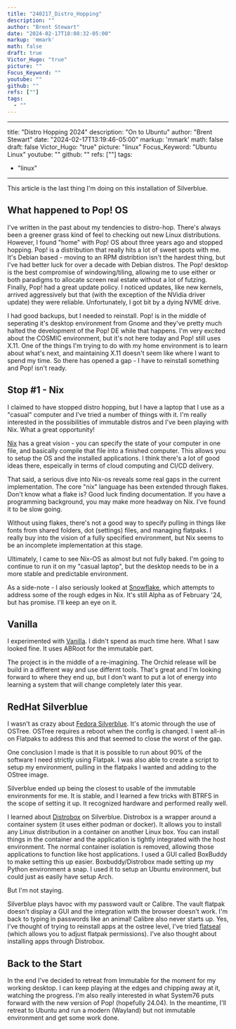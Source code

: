 ```yaml
---
title: "240217_Distro_Hopping"
description: ""
author: "Brent Stewart"
date: "2024-02-17T18:08:32-05:00"
markup: 'mmark'
math: false
draft: true
Victor_Hugo: "true"
picture: ""
Focus_Keyword: ""
youtube: ""
github: ""
refs: [""]
tags:
  - ""
---
```


---
title: "Distro Hopping 2024"
description: "On to Ubuntu"
author: "Brent Stewart"
date: "2024-02-17T13:19:46-05:00"
markup: 'mmark'
math: false
draft: false
Victor_Hugo: "true"
picture: "linux"
Focus_Keyword: "Ubuntu Linux"
youtube: ""
github: ""
refs: [""]
tags:
  - "linux"
---

This article is the last thing I'm doing on this installation of Silverblue.

## What happened to Pop! OS
I've written in the past about my tendencies to distro-hop.  There's always been a greener grass kind of feel to checking out new  Linux distributions.  However, I found "home" with Pop! OS about three years ago and stopped hopping.  Pop! is a distribution that really hits a lot of sweet spots with me.  It's Debian based - moving to an RPM distribtion isn't the hardest thing, but I've had better luck for over a decade with Debian distros.  The Pop! desktop is the best compromise of windowing/tiling, allowing me to use either or both paradigms to allocate screen real estate without a lot of futzing.  Finally, Pop! had a great update policy.  I noticed updates, like new kernels, arrived aggressively but that (with the exception of the NVidia driver update) they were reliable.  Unfortunately, I got bit by a dying NVME drive.  

I had good backups, but I needed to reinstall. Pop! is in the middle of seperating it's desktop environment from Gnome and they've pretty much halted the development of the Pop! DE while that happens.  I'm very excited about the COSMIC environment, but it's not here today and Pop! still uses X.11.  One of the things I'm trying to do with my home environment is to learn about what's next, and maintaining X.11 doesn't seem like where I want to spend my time.  So there has opened a gap - I have to reinstall something and Pop! isn't ready.

## Stop #1 - Nix
I claimed to have stopped distro hopping, but I have a laptop that I use as a "casual" computer and I've tried a number of things with it.  I'm really interested in the possibilities of immutable distros and I've been playing with Nix.  What a great opportunity!

[Nix](https://nixos.org/) has a great vision - you can specify the state of your computer  in one file, and basically compile that file into a finished computer.  This allows you to setup the OS and the installed applications.  I think there's a lot of good ideas there, espeically in terms of cloud computing and CI/CD delivery.  

That said, a serious dive into Nix-os reveals some real gaps in the current implementation.  The core "nix" language has been extended through flakes.  Don't know what a flake is?  Good luck finding documentation.  If you have a programming background, you may make more headway on Nix.  I've found it to be slow going.

Without using flakes, there's not a good way to specify pulling in things like fonts from shared folders, dot (settings) files, and managing flatpaks.  I really buy into the vision of a fully specified environment, but Nix seems to be an incomplete implementation at this stage.

Ultimately, I came to see Nix-OS as almost but not fully baked.  I'm going to continue to run it on my "casual laptop", but the desktop needs to be in a more stable and predictable environment.

As a side-note - I also seriously looked at [Snowflake](https://snowflakeos.org/), which attempts to address some of the rough edges in Nix.  It's still Alpha as of February '24, but has promise.  I'll keep an eye on it. 

## Vanilla
I experimented with [Vanilla](https://vanillaos.org/download).  I didn't spend as much time here.  What I saw looked fine.  It uses ABRoot for the immutable part.  

The project is in the middle of a re-imagining.  The Orchid release will be build in a different way and use differnt tools.  That's great and I'm looking forward to where they end up, but I don't want to put a lot of energy into learning a system that will change completely later this year.

## RedHat Silverblue
I wasn't as crazy about [Fedora Silverblue](https://fedoraproject.org/atomic-desktops/silverblue/).  It's atomic through the use of OSTree.  OSTree requires a reboot when the config is changed.  I went all-in on Flatpaks to address this and that seemed to close the worst of the gap.  

One conclusion I made is that it is possible to run about 90% of the software I need strictly using Flatpak.  I was also able to create a script to setup my environment, pulling in the flatpaks I wanted and adding to the OStree image.

Silverblue ended up being the closest to usable of the immutable environments for me.  It is stable, and I learned a few tricks with BTRFS in the scope of setting it up.  It recognized hardware and performed really well.  

I learned about [Distrobox](https://github.com/89luca89/distrobox) on Silverblue.  Distrobox is a wrapper around a container system (it uses either podman or docker).  It allows you to install any Linux distribution in a container on another Linux box.  You can install things in the container and the application is tightly integrated with the host environment.  The normal container isolation is removed, allowing those applications to function like host applications.  I used a GUI called BoxBuddy to make setting this up easier.  Boxbuddy/Distrobox made setting up my Python environment a snap.  I used it to setup an Ubuntu environment, but could just as easily have setup Arch.

But I'm not staying.

Silverblue plays havoc with my password vault or Calibre.  The vault flatpak doesn't display a GUI and the integration with the browser doesn't work.  I'm back to typing in passwords like an animal!  Calibre also never starts up. Yes, I've thought of trying to reinstall apps at the ostree level, I've tried [flatseal](https://flathub.org/apps/com.github.tchx84.Flatseal) (which allows you to adjust flatpak permissions).  I've also thought about installing apps through Distrobox.

## Back to the Start
In the end I've decided to retreat from Immutable for the moment for my working desktop.  I can keep playing at the edges and chipping away at it, watching the progress.  I'm also really interested in what System76 puts forward with the new version of Pop! (hopefully 24.04).  In the meantime, I'll retreat to Ubuntu and run a modern (Wayland) but not immutable environment and get some work done.